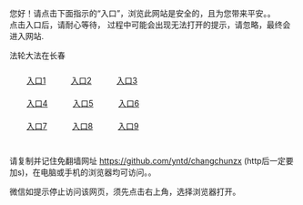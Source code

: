 您好！请点击下面指示的“入口”，浏览此网站是安全的，且为您带来平安。。 <br/>
点击入口后，请耐心等待， 过程中可能会出现无法打开的提示，请忽略，最终会进入网站. </br>

法轮大法在长春<br/>
<div style="padding:10px"><a style="margin:20px" target="_blank" href="https://dgfp6m8xn6s16.cloudfront.net/2Qpsp?pxqmgo" id="ccLink1" rel="nofollow">入口1</a> <a target="_blank" style="margin:20px" href="https://d33goljt1hd70s.cloudfront.net/2Qpsp?lnvevn" id="ccLink2" rel="nofollow">入口2</a> <a style="margin:20px" target="_blank" href="https://d17pwc2zefskat.cloudfront.net/2Qpsp?xdmpvji" id="ccLink3" rel="nofollow">入口3</a></div>

<div style="padding:10px" ><a style="margin:20px" target="_blank" href="https://dgfp6m8xn6s16.cloudfront.net/2Qpsp?pxqmgo" id="ccLink4" rel="nofollow">入口4</a> <a style="margin:20px" href="https://d33goljt1hd70s.cloudfront.net/2Qpsp?lnvevn" target="_blank" id="ccLink5" rel="nofollow">入口5</a> <a style="margin:20px" href="https://d17pwc2zefskat.cloudfront.net/2Qpsp?xdmpvji" target="_blank" id="ccLink6" rel="nofollow">入口6</a></div>

<div style="padding:10px"><a style="margin:20px" target="_blank" href="https://dgfp6m8xn6s16.cloudfront.net/2Qpsp?pxqmgo" id="ccLink7" rel="nofollow">入口7</a> <a style="margin:20px" href="https://d33goljt1hd70s.cloudfront.net/2Qpsp?lnvevn" target="_blank" id="ccLink8" rel="nofollow">入口8</a> <a style="margin:20px" target="_blank" href="https://d17pwc2zefskat.cloudfront.net/2Qpsp?xdmpvji" id="ccLink9" rel="nofollow">入口9</a></div>

<br/>



请复制并记住免翻墙网址 https://github.com/yntd/changchunzx (http后一定要加s)，在电脑或手机的浏览器均可访问。。<br/>

微信如提示停止访问该网页，须先点击右上角，选择浏览器打开。
